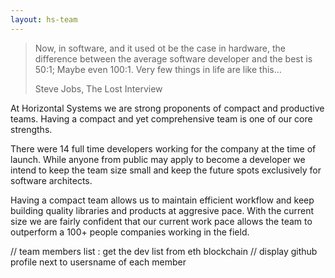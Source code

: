 ```yaml
---
layout: hs-team
---
```


>Now, in software, and it used ot be the case in hardware, the difference between the average software developer and the best is 50:1; Maybe even 100:1. Very few things in life are like this...
>
> Steve Jobs, The Lost Interview

At Horizontal Systems we are strong proponents of compact and productive teams. Having a compact and yet comprehensive team is one of our core strengths.

There were 14 full time developers working for the company at the time of launch. While anyone from public may apply to become a developer we intend to keep the team size small and keep the future spots exclusively for software architects.

Having a compact team allows us to maintain efficient workflow and keep building quality libraries and products at aggresive pace. With the current size we are fairly confident that our current work pace allows the team to outperform a 100+ people companies working in the field. 


// team members list : get the dev list from eth blockchain
// display github profile next to usersname of each member
